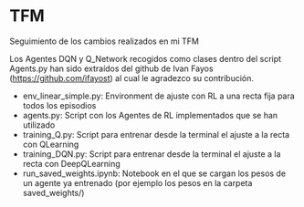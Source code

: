 # TFM
Seguimiento de los cambios realizados en mi TFM

Los Agentes DQN y Q_Network recogidos como clases dentro del script Agents.py han sido extraídos del github de Ivan Fayos (https://github.com/ifayost)
al cual le agradezco su contribución.

<ul>
  <li>env_linear_simple.py: Environment de ajuste con RL a una recta fija para todos los episodios</li>
  <li>agents.py: Script con los Agentes de RL implementados que se han utilizado</li>
  <li>training_Q.py: Script para entrenar desde la terminal el ajuste a la recta con QLearning</li>
  <li>training_DQN.py: Script para entrenar desde la terminal el ajuste a la recta con DeepQLearning</li>
  <li>run_saved_weights.ipynb: Notebook en el que se cargan los pesos de un agente ya entrenado (por ejemplo los pesos 
  en la carpeta saved_weights/) </li>
</ul>
